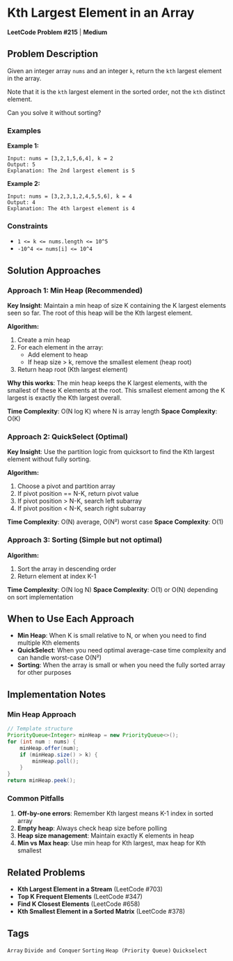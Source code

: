# Kth Largest Element in an Array

**LeetCode Problem #215** | **Medium**

## Problem Description

Given an integer array `nums` and an integer `k`, return the `kth` largest element in the array.

Note that it is the `kth` largest element in the sorted order, not the `kth` distinct element.

Can you solve it without sorting?

### Examples

**Example 1:**
```
Input: nums = [3,2,1,5,6,4], k = 2
Output: 5
Explanation: The 2nd largest element is 5
```

**Example 2:**
```
Input: nums = [3,2,3,1,2,4,5,5,6], k = 4
Output: 4
Explanation: The 4th largest element is 4
```

### Constraints
- `1 <= k <= nums.length <= 10^5`
- `-10^4 <= nums[i] <= 10^4`

## Solution Approaches

### Approach 1: Min Heap (Recommended)
**Key Insight**: Maintain a min heap of size K containing the K largest elements seen so far. The root of this heap will be the Kth largest element.

**Algorithm:**
1. Create a min heap
2. For each element in the array:
   - Add element to heap
   - If heap size > k, remove the smallest element (heap root)
3. Return heap root (Kth largest element)

**Why this works**: The min heap keeps the K largest elements, with the smallest of these K elements at the root. This smallest element among the K largest is exactly the Kth largest overall.

**Time Complexity**: O(N log K) where N is array length
**Space Complexity**: O(K)

### Approach 2: QuickSelect (Optimal)
**Key Insight**: Use the partition logic from quicksort to find the Kth largest element without fully sorting.

**Algorithm:**
1. Choose a pivot and partition array
2. If pivot position == N-K, return pivot value
3. If pivot position > N-K, search left subarray
4. If pivot position < N-K, search right subarray

**Time Complexity**: O(N) average, O(N²) worst case
**Space Complexity**: O(1)

### Approach 3: Sorting (Simple but not optimal)
**Algorithm:**
1. Sort the array in descending order
2. Return element at index K-1

**Time Complexity**: O(N log N)
**Space Complexity**: O(1) or O(N) depending on sort implementation

## When to Use Each Approach

- **Min Heap**: When K is small relative to N, or when you need to find multiple Kth elements
- **QuickSelect**: When you need optimal average-case time complexity and can handle worst-case O(N²)
- **Sorting**: When the array is small or when you need the fully sorted array for other purposes

## Implementation Notes

### Min Heap Approach
```java
// Template structure
PriorityQueue<Integer> minHeap = new PriorityQueue<>();
for (int num : nums) {
    minHeap.offer(num);
    if (minHeap.size() > k) {
        minHeap.poll();
    }
}
return minHeap.peek();
```

### Common Pitfalls
1. **Off-by-one errors**: Remember Kth largest means K-1 index in sorted array
2. **Empty heap**: Always check heap size before polling
3. **Heap size management**: Maintain exactly K elements in heap
4. **Min vs Max heap**: Use min heap for Kth largest, max heap for Kth smallest

## Related Problems
- **Kth Largest Element in a Stream** (LeetCode #703)
- **Top K Frequent Elements** (LeetCode #347)
- **Find K Closest Elements** (LeetCode #658)
- **Kth Smallest Element in a Sorted Matrix** (LeetCode #378)

## Tags
`Array` `Divide and Conquer` `Sorting` `Heap (Priority Queue)` `Quickselect`